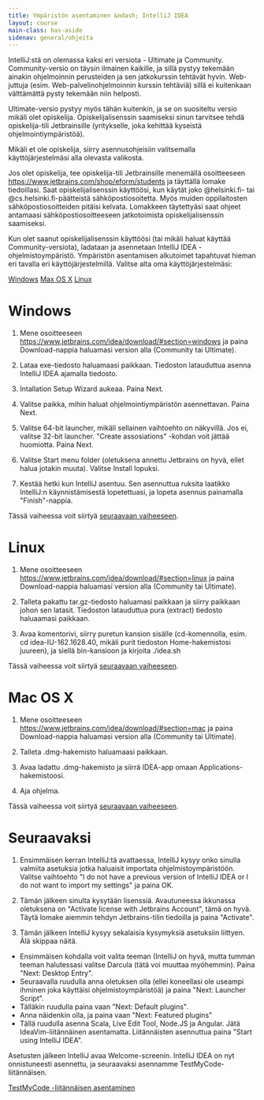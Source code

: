 ```yaml
---
title: Ympäristön asentaminen &ndash; IntelliJ IDEA
layout: course
main-class: has-aside
sidenav: general/ohjeita
---
```


IntelliJ:stä on olemassa kaksi eri versiota - Ultimate ja Community. Community-versio on täysin ilmainen kaikille, ja sillä pystyy tekemään ainakin ohjelmoinnin
perusteiden ja sen jatkokurssin tehtävät hyvin. Web-juttuja (esim. Web-palvelinohjelmoinnin kurssin tehtäviä) sillä ei kuitenkaan välttämättä pysty tekemään niin helposti.

Ultimate-versio pystyy myös tähän kuitenkin, ja se on suositeltu versio mikäli olet opiskelija. Opiskelijalisenssin saamiseksi sinun tarvitsee tehdä opiskelija-tili
Jetbrainsille (yritykselle, joka kehittää kyseistä ohjelmointiympäristöä).

Mikäli et ole opiskelija, siirry asennusohjeisiin valitsemalla käyttöjärjestelmäsi alla olevasta valikosta.

Jos olet opiskelija, tee opiskelija-tili Jetbrainsille menemällä osoitteeseen <https://www.jetbrains.com/shop/eform/students> ja täyttällä lomake tiedoillasi.
Saat opiskelijalisenssin käyttöösi, kun käytät joko @helsinki.fi- tai @cs.helsinki.fi-päätteistä sähköpostiosoitetta. Myös muiden oppilaitosten sähköpostiosoitteiden
pitäisi kelvata. Lomakkeen täytettyäsi saat ohjeet antamaasi sähköpostiosoitteeseen jatkotoimista opiskelijalisenssin saamiseksi.

Kun olet saanut opiskelijalisenssin käyttöösi (tai mikäli haluat käyttää Community-versiota), ladataan ja asennetaan IntelliJ IDEA -ohjelmistoympäristö. 
Ympäristön asentamisen alkutoimet tapahtuvat hieman eri tavalla eri käyttöjärjestelmillä. Valitse alta oma käyttöjärjestelmäsi:

<div class="actions">
	<a class="action" href="#windows">Windows</a>
	<a class="action" href="#mac-os-x">Max OS X</a>
	<a class="action" href="#linux">Linux</a>
</div>

# Windows

1. Mene osoitteeseen <https://www.jetbrains.com/idea/download/#section=windows> ja paina Download-nappia haluamasi version alla (Community tai Ultimate).

2. Lataa exe-tiedosto haluamaasi paikkaan. Tiedoston latauduttua asenna IntelliJ IDEA ajamalla tiedosto.

3. Intallation Setup Wizard aukeaa. Paina Next.

4. Valitse paikka, mihin haluat ohjelmointiympäristön asennettavan. Paina Next.

5. Valitse 64-bit launcher, mikäli sellainen vaihtoehto on näkyvillä. Jos ei, valitse 32-bit launcher. "Create assosiations" -kohdan voit jättää huomiotta. Paina Next.

6. Valitse Start menu folder (oletuksena annettu Jetbrains on hyvä, ellet halua jotakin muuta). Valitse Install lopuksi.

7. Kestää hetki kun IntelliJ asentuu. Sen asennuttua ruksita laatikko IntelliJ:n käynnistämisestä lopetettuasi, ja lopeta asennus painamalla "Finish"-nappia.

Tässä vaiheessa voit siirtyä [seuraavaan vaiheeseen](#seuraavaksi).


# Linux

1. Mene osoitteeseen <https://www.jetbrains.com/idea/download/#section=linux> ja paina Download-nappia haluamasi version alla (Community tai Ultimate).

2. Talleta pakattu tar.gz-tiedosto haluamasi paikkaan ja siirry paikkaan johon sen latasit. Tiedoston latauduttua pura (extract) tiedosto haluaamasi paikkaan.

3. Avaa komentorivi, siirry puretun kansion sisälle (cd-komennolla, esim. cd idea-IU-162.1628.40, mikäli purit tiedoston Home-hakemistosi juureen),
ja siellä bin-kansioon ja kirjoita ./idea.sh

Tässä vaiheessa voit siirtyä [seuraavaan vaiheeseen](#seuraavaksi).

# Mac OS X

1. Mene osoitteeseen <https://www.jetbrains.com/idea/download/#section=mac> ja paina Download-nappia haluamasi version alla (Community tai Ultimate).

2. Talleta .dmg-hakemisto haluamaasi paikkaan.

3. Avaa ladattu .dmg-hakemisto ja siirrä IDEA-app omaan Applications-hakemistoosi.

4. Aja ohjelma.

Tässä vaiheessa voit siirtyä [seuraavaan vaiheeseen](#seuraavaksi).

# Seuraavaksi

1. Ensimmäisen kerran IntelliJ:tä avattaessa, IntelliJ kysyy onko sinulla valmiita asetuksia jotka haluaisit importata ohjelmistoympäristöön. Valitse vaihtoehto "I do not have a previous version of IntelliJ IDEA or I do not want to import my settings" ja paina OK.

2. Tämän jälkeen sinulta kysytään lisenssiä. Avautuneessa ikkunassa oletuksena on "Activate license with Jetbrains Account", tämä on hyvä. Täytä lomake aiemmin tehdyn Jetbrains-tilin tiedoilla ja paina "Activate".

3. Tämän jälkeen IntelliJ kysyy sekalaisia kysymyksiä asetuksiin liittyen. Älä skippaa näitä. 
- Ensimmäisen kohdalla voit valita teeman (IntelliJ on hyvä, mutta tumman teeman halutessasi valitse Darcula (tätä voi muuttaa myöhemmin). Paina "Next: Desktop Entry". 
- Seuraavalla ruudulla anna oletuksen olla (ellei koneellasi ole useampi ihminen joka käyttäisi ohjelmistoympäristöä) ja paina "Next: Launcher Script". 
- Tälläkin ruudulla paina vaan "Next: Default plugins". 
- Anna näidenkin olla, ja paina vaan "Next: Featured plugins"
- Tällä ruudulla asenna Scala, Live Edit Tool, Node.JS ja Angular. Jätä IdeaVim-liitännäinen asentamatta. Liitännäisten asennuttua paina "Start using IntelliJ IDEA".

Asetusten jälkeen IntelliJ avaa Welcome-screenin. IntelliJ IDEA on nyt onnistuneesti asennettu, ja seuraavaksi asennamme TestMyCode-liitännäisen.

<div class="actions">
	<a class="action" href="/courses/general/ohjelmointi/asentaminen/intellij/tmc/">TestMyCode -liitännäisen asentaminen</a>
</div>

